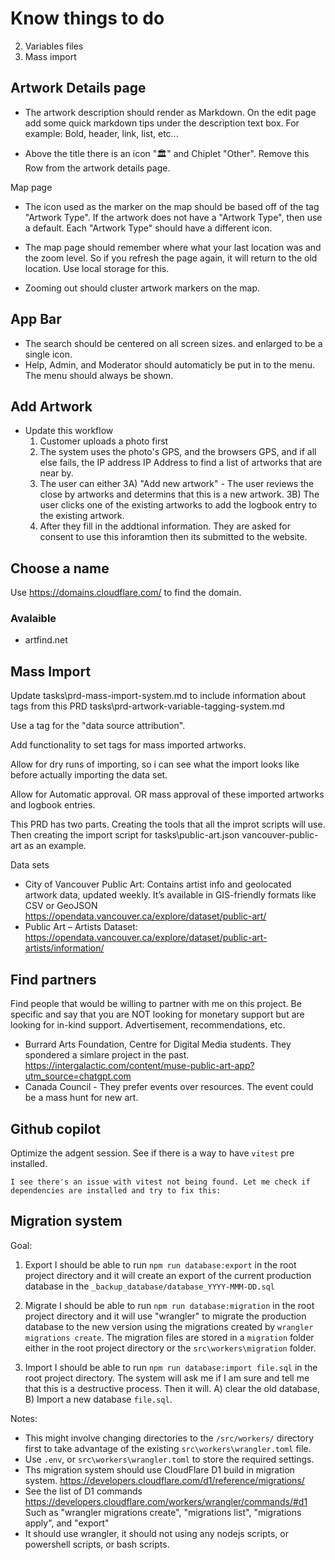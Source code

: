 # Know things to do

2. Variables files
3. Mass import


## Artwork Details page

- The artwork description should render as Markdown. On the edit page add some quick markdown tips under the description text box. For example: Bold, header, link, list, etc...

- Above the title there is an icon "🏛️" and Chiplet "Other". Remove this Row from the artwork details page.

Map page

- The icon used as the marker on the map should be based off of the tag "Artwork Type". If the artwork does not have a "Artwork Type", then use a default. Each "Artwork Type" should have a different icon.

- The map page should remember where what your last location was and the zoom level. So if you refresh the page again, it will return to the old location. Use local storage for this.

- Zooming out should cluster artwork markers on the map.


## App Bar

- The search should be centered on all screen sizes. and enlarged to be a single icon.
- Help, Admin, and Moderator should automaticly be put in to the menu. The menu should always be shown.

## Add Artwork

- Update this workflow
  1) Customer uploads a photo first
  2) The system uses the photo's GPS, and the browsers GPS, and if all else fails, the IP address IP Address to find a list of artworks that are near by.
  3) The user can either
    3A) "Add new artwork" - The user reviews the close by artworks and determins that this is a new artwork.
    3B) The user clicks one of the existing artworks to add the logbook entry to the existing artwork.
  4) After they fill in the addtional information. They are asked for consent to use this inforamtion then its submitted to the website.

## Choose a name

Use https://domains.cloudflare.com/ to find the domain.

### Avalaible

- artfind.net

## Mass Import


Update tasks\prd-mass-import-system.md to include information about tags from this PRD tasks\prd-artwork-variable-tagging-system.md

Use a tag for the "data source attribution".

Add functionality to set tags for mass imported artworks.

Allow for dry runs of importing, so i can see what the import looks like before actually importing the data set.

Allow for Automatic approval. OR mass approval of these imported artworks and logbook entries.

This PRD has two parts. Creating the tools that all the improt scripts will use. Then creating the import script for tasks\public-art.json vancouver-public-art as an example.

Data sets

- City of Vancouver Public Art: Contains artist info and geolocated artwork data, updated weekly. It’s available in GIS-friendly formats like CSV or GeoJSON https://opendata.vancouver.ca/explore/dataset/public-art/
- Public Art – Artists Dataset: https://opendata.vancouver.ca/explore/dataset/public-art-artists/information/

## Find partners

Find people that would be willing to partner with me on this project. Be specific and say that you are NOT looking for monetary support but are looking for in-kind support. Advertisement, recommendations, etc.

- Burrard Arts Foundation, Centre for Digital Media students. They spondered a simlare project in the past. https://intergalactic.com/content/muse-public-art-app?utm_source=chatgpt.com
- Canada Council - They prefer events over resources. The event could be a mass hunt for new art.

## Github copilot

Optimize the adgent session. See if there is a way to have `vitest` pre installed.

`I see there's an issue with vitest not being found. Let me check if dependencies are installed and try to fix this:`

## Migration system

Goal:

1) Export
I should be able to run `npm run database:export` in the root project directory and it will create an export of the current production database in the `_backup_database/database_YYYY-MMM-DD.sql`

2) Migrate
I should be able to run `npm run database:migration` in the root project directory and it will use "wrangler" to migrate the production database to the new version using the migrations created by `wrangler migrations create`. The migration files are stored in a `migration` folder either in the root project directory or the `src\workers\migration` folder.

3) Import
I should be able to run `npm run database:import file.sql` in the root project directory. The system will ask me if I am sure and tell me that this is a destructive process. Then it will. A) clear the old database, B) Import a new database `file.sql`.

Notes:

- This might involve changing directories to the `/src/workers/` directory first to take advantage of the existing `src\workers\wrangler.toml` file.
- Use `.env`, or `src\workers\wrangler.toml` to store the required settings.
- Ths migration system should use CloudFlare D1 build in migration system. https://developers.cloudflare.com/d1/reference/migrations/
- See the list of D1 commands https://developers.cloudflare.com/workers/wrangler/commands/#d1 Such as "wrangler migrations create", "migrations list", "migrations apply", and "export"
- It should use wrangler, it should not using any nodejs scripts, or powershell scripts, or bash scripts.
